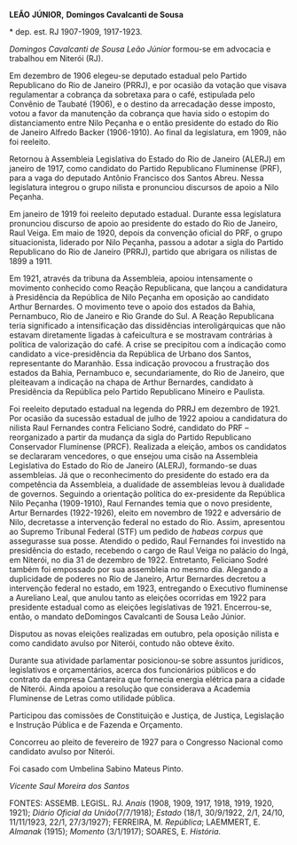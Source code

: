 **LEÃO** **JÚNIOR,** **Domingos Cavalcanti de Sousa**

\* dep. est. RJ 1907-1909, 1917-1923.

*Domingos Cavalcanti de Sousa Leão Júnior* formou-se em advocacia e
trabalhou em Niterói (RJ).

Em dezembro de 1906 elegeu-se deputado estadual pelo Partido Republicano
do Rio de Janeiro (PRRJ), e por ocasião da votação que visava
regulamentar a cobrança da sobretaxa para o café, estipulada pelo
Convênio de Taubaté (1906), e o destino da arrecadação desse imposto,
votou a favor da manutenção da cobrança que havia sido o estopim do
distanciamento entre Nilo Peçanha e o então presidente do estado do Rio
de Janeiro Alfredo Backer (1906-1910). Ao final da legislatura, em 1909,
não foi reeleito.

Retornou à Assembleia Legislativa do Estado do Rio de Janeiro (ALERJ) em
janeiro de 1917, como candidato do Partido Republicano Fluminense (PRF),
para a vaga do deputado Antônio Francisco dos Santos Abreu. Nessa
legislatura integrou o grupo nilista e pronunciou discursos de apoio a
Nilo Peçanha.

Em janeiro de 1919 foi reeleito deputado estadual. Durante essa
legislatura pronunciou discurso de apoio ao presidente do estado do Rio
de Janeiro, Raul Veiga. Em maio de 1920, depois da convenção oficial do
PRF, o grupo situacionista, liderado por Nilo Peçanha, passou a adotar a
sigla do Partido Republicano do Rio de Janeiro (PRRJ), partido que
abrigara os nilistas de 1899 a 1911.

Em 1921, através da tribuna da Assembleia, apoiou intensamente o
movimento conhecido como Reação Republicana, que lançou a candidatura à
Presidência da República de Nilo Peçanha em oposição ao candidato Arthur
Bernardes. O movimento teve o apoio dos estados da Bahia, Pernambuco,
Rio de Janeiro e Rio Grande do Sul. A Reação Republicana teria
significado a intensificação das dissidências interoligárquicas que não
estavam diretamente ligadas à cafeicultura e se mostravam contrárias à
política de valorização do café. A crise se precipitou com a indicação
como candidato a vice-presidência da República de Urbano dos Santos,
representante do Maranhão. Essa indicação provocou a frustração dos
estados da Bahia, Pernambuco e, secundariamente, do Rio de Janeiro, que
pleiteavam a indicação na chapa de Arthur Bernardes, candidato à
Presidência da República pelo Partido Republicano Mineiro e Paulista.

Foi reeleito deputado estadual na legenda do PRRJ em dezembro de 1921.
Por ocasião da sucessão estadual de julho de 1922 apoiou a candidatura
do nilista Raul Fernandes contra Feliciano Sodré, candidato do PRF –
reorganizado a partir da mudança da sigla do Partido Republicano
Conservador Fluminense (PRCF). Realizada a eleição, ambos os candidatos
se declararam vencedores, o que ensejou uma cisão na Assembleia
Legislativa do Estado do Rio de Janeiro (ALERJ), formando-se duas
assembleias. Já que o reconhecimento do presidente do estado era da
competência da Assembleia, a dualidade de assembleias levou à dualidade
de governos. Seguindo a orientação política do ex-presidente da
República Nilo Peçanha (1909-1910), Raul Fernandes temia que o novo
presidente, Artur Bernardes (1922-1926), eleito em novembro de 1922 e
adversário de Nilo, decretasse a intervenção federal no estado do Rio.
Assim, apresentou ao Supremo Tribunal Federal (STF) um pedido de *habeas
corpus* que assegurasse sua posse. Atendido o pedido, Raul Fernandes foi
investido na presidência do estado, recebendo o cargo de Raul Veiga no
palácio do Ingá, em Niterói, no dia 31 de dezembro de 1922. Entretanto,
Feliciano Sodré também foi empossado por sua assembleia no mesmo dia.
Alegando a duplicidade de poderes no Rio de Janeiro, Artur Bernardes
decretou a intervenção federal no estado, em 1923, entregando o
Executivo fluminense a Aureliano Leal, que anulou tanto as eleições
ocorridas em 1922 para presidente estadual como as eleições legislativas
de 1921. Encerrou-se, então, o mandato deDomingos Cavalcanti de Sousa
Leão Júnior.

Disputou as novas eleições realizadas em outubro, pela oposição nilista
e como candidato avulso por Niterói, contudo não obteve êxito.

Durante sua atividade parlamentar posicionou-se sobre assuntos
jurídicos, legislativos e orçamentários, acerca dos funcionários
públicos e do contrato da empresa Cantareira que fornecia energia
elétrica para a cidade de Niterói. Ainda apoiou a resolução que
considerava a Academia Fluminense de Letras como utilidade pública.

Participou das comissões de Constituição e Justiça, de Justiça,
Legislação e Instrução Pública e de Fazenda e Orçamento.

Concorreu ao pleito de fevereiro de 1927 para o Congresso Nacional como
candidato avulso por Niterói.

Foi casado com Umbelina Sabino Mateus Pinto.

*Vicente Saul Moreira dos Santos*

FONTES: ASSEMB. LEGISL. RJ. *Anais* (1908, 1909, 1917, 1918, 1919, 1920,
1921); *Diário Oficial da União*(7/7/1918); *Estado* (18/1, 30/9/1922,
2/1, 24/10, 11/11/1923, 22/1, 27/3/1927); FERREIRA, M. *República*;
LAEMMERT, E. *Almanak* (1915); *Momento* (3/1/1917); SOARES, E.
*História*.
